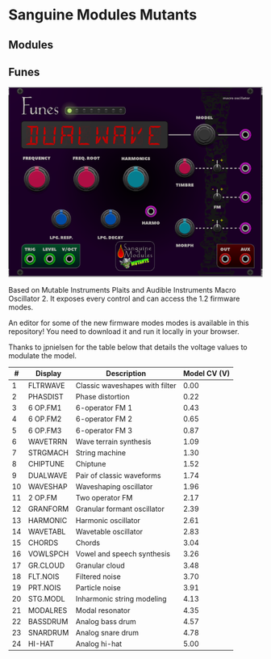 # Sanguine Modules Mutants

## Modules

## Funes

![alt text](pics/funes.png)

Based on Mutable Instruments Plaits and Audible Instruments Macro Oscillator 2. It exposes every control and can access the 1.2 firmware modes.

An editor for some of the new firmware modes modes is available in this repository! You need to download it and run it locally in your browser.

Thanks to jpnielsen for the table below that details the voltage values to modulate the model.

| #  | Display  | Description                    | Model CV (V) |
|----|----------|--------------------------------|--------------|
| 1  | FLTRWAVE | Classic waveshapes with filter | 0.00         |
| 2  | PHASDIST | Phase distortion               | 0.22         |
| 3  | 6 OP.FM1 | 6-operator FM 1                | 0.43         |
| 4  | 6 OP.FM2 | 6-operator FM 2                | 0.65         |
| 5  | 6 OP.FM3 | 6-operator FM 3                | 0.87         |
| 6  | WAVETRRN | Wave terrain synthesis         | 1.09         |
| 7  | STRGMACH | String machine                 | 1.30         |
| 8  | CHIPTUNE | Chiptune                       | 1.52         |
| 9  | DUALWAVE | Pair of classic waveforms      | 1.74         |
| 10 | WAVESHAP | Waveshaping oscillator         | 1.96         |
| 11 | 2 OP.FM  | Two operator FM                | 2.17         |
| 12 | GRANFORM | Granular formant oscillator    | 2.39         |
| 13 | HARMONIC | Harmonic oscillator            | 2.61         |
| 14 | WAVETABL | Wavetable oscillator           | 2.83         |
| 15 | CHORDS   | Chords                         | 3.04         |
| 16 | VOWLSPCH | Vowel and speech synthesis     | 3.26         |
| 17 | GR.CLOUD | Granular cloud                 | 3.48         |
| 18 | FLT.NOIS | Filtered noise                 | 3.70         |
| 19 | PRT.NOIS | Particle noise                 | 3.91         |
| 20 | STG.MODL | Inharmonic string modeling     | 4.13         |
| 21 | MODALRES | Modal resonator                | 4.35         |
| 22 | BASSDRUM | Analog bass drum               | 4.57         |
| 23 | SNARDRUM | Analog snare drum              | 4.78         |
| 24 | HI-HAT   | Analog hi-hat                  | 5.00         |